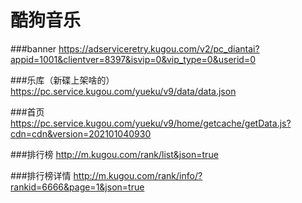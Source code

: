 # **酷狗音乐**

###banner
https://adserviceretry.kugou.com/v2/pc_diantai?appid=1001&clientver=8397&isvip=0&vip_type=0&userid=0

###乐库（新碟上架啥的）
https://pc.service.kugou.com/yueku/v9/data/data.json

###首页
https://pc.service.kugou.com/yueku/v9/home/getcache/getData.js?cdn=cdn&version=202101040930

###排行榜
http://m.kugou.com/rank/list&json=true

###排行榜详情
http://m.kugou.com/rank/info/?rankid=6666&page=1&json=true